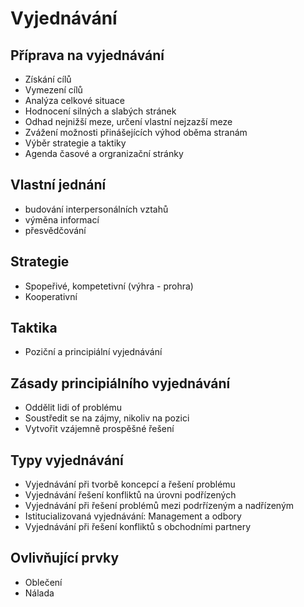 # Vyjednávání

## Příprava na vyjednávání

- Získání cílů
- Vymezení cílů
- Analýza celkové situace
- Hodnocení silných a slabých stránek
- Odhad nejnižší meze, určení vlastní nejzazší meze
- Zvážení možnosti přinášejících výhod oběma stranám
- Výběr strategie a taktiky
- Agenda časové a orgranizační stránky

## Vlastní jednání

- budování interpersonálních vztahů
- výměna informací
- přesvědčování

## Strategie

- Spopeřivé, kompetetivní (výhra - prohra)
- Kooperativní

## Taktika

- Poziční a principiální vyjednávání

## Zásady principiálního vyjednávání

- Oddělit lidi of problému
- Soustředit se na zájmy, nikoliv na pozici
- Vytvořit vzájemně prospěšné řešení

## Typy vyjednávání

- Vyjednávání při tvorbě koncepcí a řešení problému
- Vyjednávání řešení konfliktů na úrovni podřízených
- Vyjednávání při řešení problémů mezi podrřízeným a nadřízeným
- Istitucializovaná vyjednávání: Management a odbory
- Vyjednávání při řešení konfliktů s obchodními partnery

## Ovlivňující prvky

- Oblečení
- Nálada
